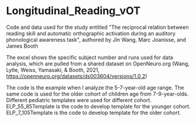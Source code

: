 # Longitudinal_Reading_vOT

Code and data used for the study entitled "The reciprocal relation between reading skill and automatic orthographic activation during an auditory phonological awareness task", authored by Jin Wang, Marc Joanisse, and James Booth

The excel shows the specific subject number and runs used for data analysis, which are pulled from a shared dataset on OpenNeuro.org (Wang, Lytle, Weiss, Yamasaki, & Booth, 2021, https://openneuro.org/datasets/ds003604/versions/1.0.2)

The code is the example when I analyze the 5-7-year-old age range. The same code is used for the older cohort of children age from 7-9-year-olds. Different pediatric templates were used for different cohort. ELP_55_85Template is the code to develop template for the younger cohort. ELP_7_105Template is the code to develop template for the older cohort.
